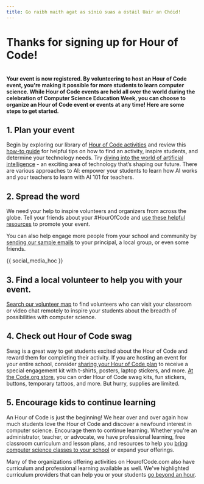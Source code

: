 ```yaml
---
title: Go raibh maith agat as síniú suas a óstáil Uair an Chóid!
---
```


# Thanks for signing up for Hour of Code!

<br /> **Your event is now registered. By volunteering to host an Hour of Code event, you're making it possible for more students to learn computer science. While Hour of Code events are held all over the world during the celebration of Computer Science Education Week, you can choose to organize an Hour of Code event or events at any time! Here are some steps to get started.**

## 1. Plan your event

Begin by exploring our library of [Hour of Code activities](/learn) and review this [how-to guide](/how-to) for helpful tips on how to find an activity, inspire students, and determine your technology needs. Try [diving into the world of artificial intelligence](/ai) - an exciting area of technology that’s shaping our future. There are various approaches to AI: empower your students to learn how AI works and your teachers to learn with AI 101 for teachers.

## 2. Spread the word

We need your help to inspire volunteers and organizers from across the globe. Tell your friends about your #HourOfCode and [use these helpful resources](/resources) to promote your event. <br />

You can also help engage more people from your school and community by [sending our sample emails](/promote/resources#sample-emails) to your principal, a local group, or even some friends.

{{ social_media_hoc }}

## 3. Find a local volunteer to help you with your event.

[Search our volunteer map](https://code.org/volunteer/local) to find volunteers who can visit your classroom or video chat remotely to inspire your students about the breadth of possibilities with computer science.

## 4. Check out Hour of Code swag

Swag is a great way to get students excited about the Hour of Code and reward them for completing their activity. If you are hosting an event for your entire school, consider [sharing your Hour of Code plan](https://docs.google.com/forms/d/e/1FAIpQLSdD90kD2nkNZqTUMcAb2cQdOhUv99Q5XDQmkLDec25yZJHYhw/viewform) to receive a special engagement kit with t-shirts, posters, laptop stickers, and more. [At the Code.org store](https://store.code.org/), you can order Hour of Code swag kits, fun stickers, buttons, temporary tattoos, and more. But hurry, supplies are limited.

## 5. Encourage kids to continue learning

An Hour of Code is just the beginning! We hear over and over again how much students love the Hour of Code and discover a newfound interest in computer science. Encourage them to continue learning. Whether you're an administrator, teacher, or advocate, we have professional learning, free classroom curriculum and lesson plans, and resources to help you [bring computer science classes to your school](https://code.org/teach) or expand your offerings.

Many of the organizations offering activities on HourofCode.com also have curriculum and professional learning available as well. We've highlighted curriculum providers that can help you or your students [go beyond an hour](/beyond).
